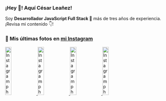 <h3>¡Hey 👋! Aquí César Leañez!</h3>

<p>Soy <strong>Desarrollador JavaScript Full Stack 🚀</strong> más de tres años de experiencia.<br />¡Revisa mi contenido 👇!</p>

### 📸 Mis últimas fotos en [mi Instagram](https://instagram.com/cele)


<a href='https://instagram.com/p/C-FxtqCMb5L' target='_blank'>
  <img width='20%' src='https://instagram.fkiv3-1.fna.fbcdn.net/v/t51.29350-15/453564940_2193561250996428_5263815856920052200_n.jpg?stp=dst-jpg_e15&_nc_ht=instagram.fkiv3-1.fna.fbcdn.net&_nc_cat=100&_nc_ohc=ZRfQWzXqdbMQ7kNvgFUZRCa&edm=APU89FABAAAA&ccb=7-5&oh=00_AYB8av1eW06KH1HrA7xBKVztL6z7jDQ5lFjQBy44n1MjhA&oe=66B9F503&_nc_sid=bc0c2c' alt='Instagram photo' />
</a>
<a href='https://instagram.com/p/C1UpuSGLQiG' target='_blank'>
  <img width='20%' src='https://instagram.fkiv3-1.fna.fbcdn.net/v/t51.29350-15/412513918_1325803934584302_4400498733289087214_n.jpg?stp=dst-jpg_e15&_nc_ht=instagram.fkiv3-1.fna.fbcdn.net&_nc_cat=106&_nc_ohc=kH1a6BqpPfoQ7kNvgEDUouw&edm=APU89FABAAAA&ccb=7-5&oh=00_AYCZ0E45B-wFue2bhNYnggyBQRSfZXNY99GA-UZWMLTmAQ&oe=66B9FB1D&_nc_sid=bc0c2c' alt='Instagram photo' />
</a>
<a href='https://instagram.com/p/CzMY3lzxgmx' target='_blank'>
  <img width='20%' src='https://instagram.fkiv3-1.fna.fbcdn.net/v/t51.29350-15/398916226_819142863293745_2426123683154743297_n.webp?stp=dst-jpg_e35&_nc_ht=instagram.fkiv3-1.fna.fbcdn.net&_nc_cat=109&_nc_ohc=Y5VzgfuJIgcQ7kNvgHzVQ91&edm=APU89FABAAAA&ccb=7-5&oh=00_AYCEYC-7tzb5Q2O6WkiYVcF_FbA8aTqf031yL8TTwxLBiA&oe=66B9FA0C&_nc_sid=bc0c2c' alt='Instagram photo' />
</a>
<a href='https://instagram.com/p/CygbQv4uqxM' target='_blank'>
  <img width='20%' src='https://instagram.fkiv3-1.fna.fbcdn.net/v/t51.29350-15/391525959_236593062741789_5868561716480810596_n.webp?stp=dst-jpg_e35&_nc_ht=instagram.fkiv3-1.fna.fbcdn.net&_nc_cat=109&_nc_ohc=zAJHtod8mtcQ7kNvgHFYo1F&edm=APU89FABAAAA&ccb=7-5&oh=00_AYC6QR0lPCvwe7ftc94zfTVcrSSrkwsAQ-lx1450E0kOkw&oe=66BA0048&_nc_sid=bc0c2c' alt='Instagram photo' />
</a>
